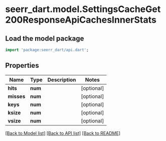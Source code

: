 # seerr_dart.model.SettingsCacheGet200ResponseApiCachesInnerStats

## Load the model package
```dart
import 'package:seerr_dart/api.dart';
```

## Properties
Name | Type | Description | Notes
------------ | ------------- | ------------- | -------------
**hits** | **num** |  | [optional] 
**misses** | **num** |  | [optional] 
**keys** | **num** |  | [optional] 
**ksize** | **num** |  | [optional] 
**vsize** | **num** |  | [optional] 

[[Back to Model list]](../README.md#documentation-for-models) [[Back to API list]](../README.md#documentation-for-api-endpoints) [[Back to README]](../README.md)


